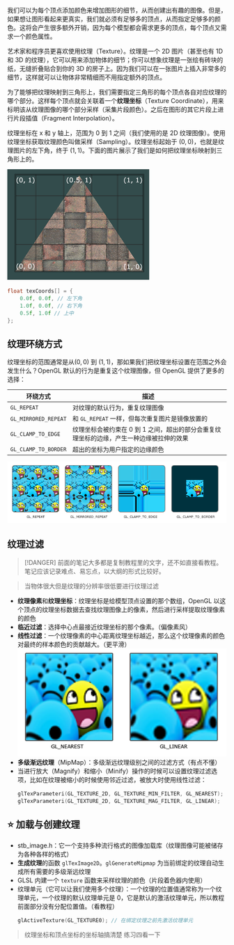我们可以为每个顶点添加颜色来增加图形的细节，从而创建出有趣的图像。但是，如果想让图形看起来更真实，我们就必须有足够多的顶点，从而指定足够多的颜色。这将会产生很多额外开销，因为每个模型都会需求更多的顶点，每个顶点又需求一个颜色属性。

艺术家和程序员更喜欢使用纹理（Texture）。纹理是一个 2D 图片（甚至也有 1D 和 3D 的纹理），它可以用来添加物体的细节；你可以想象纹理是一张绘有砖块的纸，无缝折叠贴合到你的 3D 的房子上。因为我们可以在一张图片上插入非常多的细节，这样就可以让物体非常精细而不用指定额外的顶点。

为了能够把纹理映射到三角形上，我们需要指定三角形的每个顶点各自对应纹理的哪个部分。这样每个顶点就会关联着一个**纹理坐标**（Texture Coordinate），用来标明该从纹理图像的哪个部分采样（采集片段颜色）。之后在图形的其它片段上进行片段插值（Fragment Interpolation）。

纹理坐标在 x 和 y 轴上，范围为 0 到 1 之间（我们使用的是 2D 纹理图像）。使用纹理坐标获取纹理颜色叫做采样（Sampling）。纹理坐标起始于 $(0, 0)$，也就是纹理图片的左下角，终于 $(1, 1)$。下面的图片展示了我们是如何把纹理坐标映射到三角形上的。

![](_images/learnopengl-getting-started-17.png)

```cpp
float texCoords[] = {
    0.0f, 0.0f, // 左下角
    1.0f, 0.0f, // 右下角
    0.5f, 1.0f // 上中
};
```

## 纹理环绕方式

纹理坐标的范围通常是从$(0, 0)$ 到 $(1, 1)$，那如果我们把纹理坐标设置在范围之外会发生什么？OpenGL 默认的行为是重复这个纹理图像，但 OpenGL 提供了更多的选择：

| 环绕方式             | 描述                                                                                     |
| -------------------- | ---------------------------------------------------------------------------------------- |
| `GL_REPEAT`          | 对纹理的默认行为，重复纹理图像                                                           |
| `GL_MIRRORED_REPEAT` | 和 `GL_REPEAT` 一样，但每次重复图片是镜像放置的                                          |
| `GL_CLAMP_TO_EDGE`   | 纹理坐标会被约束在 0 到 1 之间，超出的部分会重复纹理坐标的边缘，产生一种边缘被拉伸的效果 |
| `GL_CLAMP_TO_BORDER` | 超出的坐标为用户指定的边缘颜色                                                           |

![](_images/learnopengl-getting-started-18.png)


## 纹理过滤

> [!DANGER]
> 前面的笔记大多都是复制教程里的文字，还不如直接看教程。笔记应该记录难点、易忘点，以大纲的形式比较好。

>当物体很大但是纹理的分辨率很低要进行纹理过滤

- **纹理像素**和**纹理坐标**：纹理坐标是给模型顶点设置的那个数组，OpenGL 以这个顶点的纹理坐标数据去查找纹理图像上的像素，然后进行采样提取纹理像素的颜色
- **临近过滤**：选择中心点最接近纹理坐标的那个像素。（偏像素风）
- **线性过滤**：一个纹理像素的中心距离纹理坐标越近，那么这个纹理像素的颜色对最终的样本颜色的贡献越大。（更平滑）  
  ![](_images/learnopengl-getting-started-19.png)
- **多级渐远纹理**（MipMap）：多级渐远纹理级别之间的过滤方式（有点不懂）
- 当进行放大（Magnify）和缩小（Minify）操作的时候可以设置纹理过滤选项，比如在纹理被缩小的时候使用邻近过滤，被放大时使用线性过滤：
    ```cpp
    glTexParameteri(GL_TEXTURE_2D, GL_TEXTURE_MIN_FILTER, GL_NEAREST);
    glTexParameteri(GL_TEXTURE_2D, GL_TEXTURE_MAG_FILTER, GL_LINEAR);
    ```

## ⭐ 加载与创建纹理

- stb_image.h：它一个支持多种流行格式的图像加载库（纹理图像可能被储存为各种各样的格式）
- **生成纹理**的函数 `glTexImage2D`。`glGenerateMipmap` 为当前绑定的纹理自动生成所有需要的多级渐远纹理
- GLSL 内建一个 `texture` 函数来采样纹理的颜色（片段着色器内使用）
- 纹理单元（它可以让我们使用多个纹理）：一个纹理的位置值通常称为一个纹理单元，一个纹理的默认纹理单元是 0，它是默认的激活纹理单元，所以教程前面部分没有分配位置值。（看教程）
  ```cpp
  glActiveTexture(GL_TEXTURE0); // 在绑定纹理之前先激活纹理单元
  ```

> 纹理坐标和顶点坐标的坐标轴搞清楚
> 练习四看一下